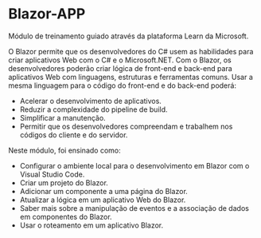 # Blazor-APP

Módulo de treinamento guiado através da plataforma Learn da Microsoft.

O Blazor permite que os desenvolvedores do C# usem as habilidades para criar aplicativos Web com o C# e o Microsoft.NET.
Com o Blazor, os desenvolvedores poderão criar lógica de front-end e back-end para aplicativos Web com linguagens, estruturas e ferramentas comuns.
Usar a mesma linguagem para o código do front-end e do back-end poderá:

- Acelerar o desenvolvimento de aplicativos.
- Reduzir a complexidade do pipeline de build.
- Simplificar a manutenção.
- Permitir que os desenvolvedores compreendam e trabalhem nos códigos do cliente e do servidor.

Neste módulo, foi ensinado como:

* Configurar o ambiente local para o desenvolvimento em Blazor com o Visual Studio Code.
* Criar um projeto do Blazor.
* Adicionar um componente a uma página do Blazor.
* Atualizar a lógica em um aplicativo Web do Blazor.
* Saber mais sobre a manipulação de eventos e a associação de dados em componentes do Blazor.
* Usar o roteamento em um aplicativo Blazor.
